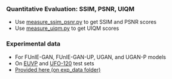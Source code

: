 
### Quantitative Evaluation: SSIM, PSNR, UIQM
- Use [measure_ssim_psnr.py](measure_ssim_psnr) to get SSIM and PSNR scores
- Use [measure_uiqm.py](measure_uiqm) to get UIQM scores

### Experimental data 
- For FUnIE-GAN, FUnIE-GAN-UP, UGAN, and UGAN-P models
- On [EUVP](http://irvlab.cs.umn.edu/resources/euvp-dataset) and [UFO-120](http://irvlab.cs.umn.edu/resources/ufo-120-dataset) test sets
- [Provided here (on exp_data folder)](https://drive.google.com/drive/folders/1ZEql33CajGfHHzPe1vFxUFCMcP0YbZb3?usp=sharing) *<comming soon...>* 



